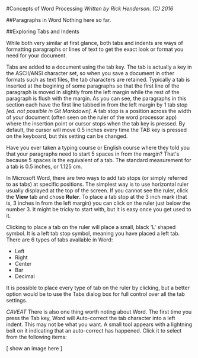 #Concepts of Word Processing
_Written by Rick Henderson. (C) 2016_

##Paragraphs in Word
Nothing here so far.

##Exploring Tabs and Indents

While both very similar at first glance, both tabs and indents are ways of formatting paragraphs or lines of text to get 
the exact look or format you need for your document.

Tabs are added to a document using the tab key. The tab is actually a key in the ASCII/ANSI character set, so when you 
save a document in other formats such as text files, the tab characters are retained. Typically a tab is inserted at the 
begining of some paragraphs so that the first line of the paragraph is moved in slightly from the left margin while the rest 
of the paragraph is flush with the margin. As you can see, the paragraphs in this section each have the first line tabbed 
in from the left margin by 1 tab stop _[ed. not possible in Git Markdown]_. A tab stop is a position across the width of your document (often seen on the ruler 
of the word processor app) where the insertion point or cursor stops when the tab key is pressed. By default, the cursor 
will move 0.5 inches every time the TAB key is pressed on the keyboard, but this setting can be changed.

Have you ever taken a typing course or English course where they told you that your paragraphs need to start 5 spaces 
in from the margin? That's because 5 spaces is the equivalent of a tab. The standard measurement for a tab is 0.5 inches, 
or 1.125 cm.

In Microsoft Word, there are two ways to add tab stops (or simply referred to as tabs) at specific positions. The simplest way is 
to use horizontal ruler usually displayed  at the top of the screen. If you cannot see the ruler, click the __View__ tab and 
chose __Ruler__. To place a tab stop at the 3 inch mark  (that is, 3 inches in from the left margin) you can click on the ruler
just below the number 3. It might be tricky to start with, but it is easy once you get used to it. 

Clicking to place a tab on the ruler will place a small, black 'L' shaped symbol. It is a left tab stop symbol, meaning you have
placed a left tab. There are 6 types of tabs available in Word:

* Left
* Right
* Center
* Bar
* Decimal

It is possible to place every type of tab on the ruler by clicking, but a better option would be to use the Tabs dialog box for 
full control over all the tab settings.

_CAVEAT_
There is also one thing worth noting about Word. The first time you press the Tab key, Word will Auto-correct the tab character
into a left indent. This may not be what you want. A small tool appears with a lightning bolt on it indicating that an 
auto-correct has happened. Click it to select from the following items:

[ show an image here ]



